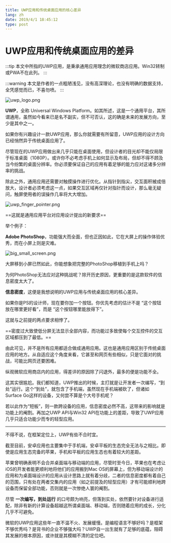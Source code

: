 ```yaml
---
title: UWP应用和传统桌面应用的核心差异
lang: zh
date: 2019/4/1 18:45:12
type: post
---
```


# UWP应用和传统桌面应用的差异

:::tip
本文中所指的UWP应用，是秉承通用应用理念的微软商店应用。Win32转制或PWA不在此列。
:::

:::warning
本文是作者的一点粗陋浅见，没有高深理论，也没有明确的数据支持，全凭感觉而已，不喜勿喷。
:::

![uwp_logo.png](https://storage.live.com/items/51816931BAB0F7A8!12353?authkey=AO7QXpgYo7-5DUU)

**UWP**，全称 Universal Windows Platform。如其所述，这是一个通用平台，其所谓通用，虽然如今看来已是名不副实，但不可否认，这的确是未来的发展方向，至少是其中之一。

如果你有兴趣设计一款UWP应用，那么你就需要有所留意，UWP应用的设计方向已经悄然异于传统桌面应用了。

尽管现在的UWP应用做出来几乎只能在桌面使用，但设计者的目光却不能仅局限于标准桌面（1080P）。或许你不必考虑手机上如何显示及布局，但却不得不顾及当今纷繁的桌面分辨率。你必须要保证自己的应用有着足够的能力应对这诸多分辨率的挑战。

除此之外，通用应用还需要对触摸操作进行优化。从指针到指尖，交互面积被成倍放大，设计者必须考虑这一点，如果交互区域再仅针对指针而设计，那么毫无疑问，触屏使用者的误操作几率将大大增加。

![uwp_finger_pointer.png](https://storage.live.com/items/51816931BAB0F7A8!12352?authkey=AO7QXpgYo7-5DUU)

==这就是通用应用平台对应用设计提出的新要求==

举个例子：

**Adobe PhotoShop**，功能强大而全面，但也正因如此，它在大屏上的操作体验优秀，而在小屏上则是灾难。

![big_small_screen.png](https://storage.live.com/items/51816931BAB0F7A8!12351?authkey=AO7QXpgYo7-5DUU)

大屏移到小屏已然如此，你能想象把完整的PhotoShop移植到手机上吗？

为何PhotoShop无法应对这种挑战呢？除开历史原因，更重要的是这款软件的信息密度太大了。

**信息密度**，这便是我想说明的UWP应用与传统桌面应用的核心差异。

如果你是PS的设计师，现在要你加一个按钮。你优先考虑的估计不是 “这个按钮放在哪里更好看”，而是 “这个按钮哪里能放得下”。

这就与之前提的两点要求相悖了。

==密度过大致使低分屏无法显示全部内容，而功能过多致使每个交互控件的交互区域都压到了最低。==

由此可见，并不是所有应用都适合做成通用应用。这也是通用应用区别于传统桌面应用的地方。从自适应这个角度来看，它甚至和网页有些相似，只是它面对的挑战，可能比网页还要困难。

纵观微软应用商店内的应用，得差评的原因除了闪退外，最多的便是功能不全。

这其实很尴尬。我们都知道，UWP推出的时候，主打就是让开发者一次编写，“到处”运行。这个“到处”，就包含了手机端，虽然现在手机端被砍了，但诸如Surface Go这样的设备，又何尝不算是个大号手机呢？

若以此作为“短板”，则一款跨设备的应用，信息密度必然不高，这带来的影响就是功能上的阉割。再加之UWP API与Win32 API在功能上的差距，导致了UWP应用几乎只适合功能少而专的轻型应用。

---

不得不说，在框架定位上，UWP有些不合时宜。

截至目前，安卓应用也主要集中于手机端，安卓平板的生态完全无法与之相比。即使是应用生态完备的苹果，手机和平板的应用生态也有着较大的差距。

苹果曾明确表明不会合并桌面端与移动端的应用，尽管时至今日，苹果也在考虑让iOS的开发者能更顺利地将他们的应用搬到Mac OS的屏幕上，但为移动端设计的应用和为桌面端设计的应用从设计思路上就有着分歧，二者的信息密度都有着自己的范围，只有处在两者交集内的应用（如之前提及的轻型应用）才有可能顺利地跨设备而保留全部功能，否则就是一次惨绝人寰的阉割。

尽管 **一次编写，到处运行** 的口号颇为响亮，但落到实处，依然要针对设备进行适配，除非有新的计算设备超越这所谓桌面端、移动端，否则随着应用的成长，分化几乎不可避免。

微软的UWP应用这些年一直不温不火、发展缓慢。是编程语言不够好吗？是框架不够优秀吗？是背书的企业不够强大吗？UWP自一出生就有了足够的底蕴，阻碍其发展的根本原因，或许就是其模糊不清的定位吧。